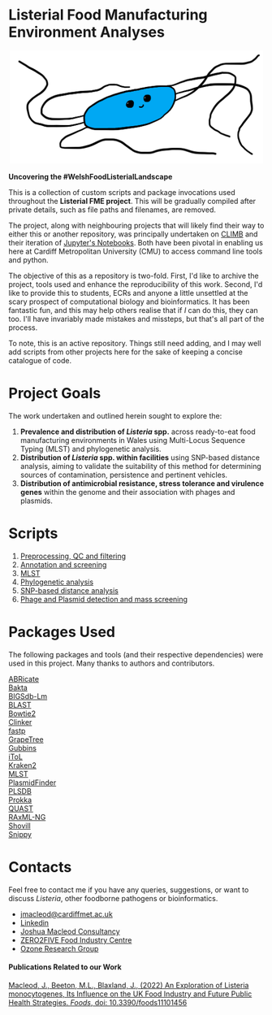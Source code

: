 # Listerial Food Manufacturing Environment Analyses
<div align="center">
  <img src="./the_listerial_lad_himself.png" alt="Among the best illustrations of _Listeria monocytogenes_ you have, perhaps, ever seen" width="500">
</div>

**Uncovering the #WelshFoodListerialLandscape**

This is a collection of custom scripts and package invocations used throughout the **Listerial FME project**. This will be gradually compiled after private details, such as file paths and filenames, are removed.

The project, along with neighbouring projects that will likely find their way to either this or another repository, was principally undertaken on [CLIMB](https://www.climb.ac.uk/) and their iteration of [Jupyter's Notebooks](https://jupyter.org/). Both have been pivotal in enabling us here at Cardiff Metropolitan University (CMU) to access command line tools and python. 

The objective of this as a repository is two-fold. First, I'd like to archive the project, tools used and enhance the reproducibility of this work. Second, I'd like to provide this to students, ECRs and anyone a little unsettled at the scary prospect of computational biology and bioinformatics. It has been fantastic fun, and this may help others realise that if _I_ can do this, they can too. I'll have invariably made mistakes and missteps, but that's all part of the process. 

To note, this is an active repository. Things still need adding, and I may well add scripts from other projects here for the sake of keeping a concise catalogue of code.

# Project Goals
The work undertaken and outlined herein sought to explore the:
1. **Prevalence and distribution of _Listeria_ spp.** across ready-to-eat food manufacturing environments in Wales using Multi-Locus Sequence Typing (MLST) and phylogenetic analysis.
2. **Distribution of _Listeria_ spp. within facilities** using SNP-based distance analysis, aiming to validate the suitability of this method for determining sources of contamination, persistence and pertinent vehicles.
3. **Distribution of antimicrobial resistance, stress tolerance and virulence genes** within the genome and their association with phages and plasmids.

# Scripts
1. [Preprocessing, QC and filtering](Post-sequencing_processing.md)
2. [Annotation and screening](Annotation_and_screening.md)
3. [MLST](MLST.md)
4. [Phylogenetic analysis](phylogenetic_analysis.md)
5. [SNP-based distance analysis](SNP-distance_analysis.md)
6. [Phage and Plasmid detection and mass screening](Phage_and_Plasmid_Screening.md)

# Packages Used
The following packages and tools (and their respective dependencies) were used in this project. Many thanks to authors and contributors.

[ABRicate](https://github.com/tseemann/abricate)  
[Bakta](https://github.com/oschwengers/bakta)  
[BIGSdb-Lm](https://bigsdb.pasteur.fr/listeria/)  
[BLAST](https://blast.ncbi.nlm.nih.gov/)  
[Bowtie2](http://bowtie-bio.sourceforge.net/bowtie2/index.shtml)   
[Clinker](https://github.com/phe-bioinformatics/clinker)  
[fastp](https://github.com/OpenGene/fastp)  
[GrapeTree](https://github.com/achtman-lab/GrapeTree)  
[Gubbins](https://github.com/sanger-pathogens/gubbins)  
[iToL](https://itol.embl.de/)  
[Kraken2](https://ccb.jhu.edu/software/kraken2/)  
[MLST](https://github.com/tseemann/mlst)  
[PlasmidFinder](https://cge.cbs.dtu.dk/services/PlasmidFinder/)  
[PLSDB](https://ccb-microbe.cs.uni-saarland.de/plsdb/)  
[Prokka](https://github.com/tseemann/prokka)  
[QUAST](http://quast.sourceforge.net/)  
[RAxML-NG](https://github.com/amkozlov/raxml-ng)  
[Shovill](https://github.com/tseemann/shovill)  
[Snippy](https://github.com/tseemann/snippy)

# Contacts
Feel free to contact me if you have any queries, suggestions, or want to discuss _Listeria_, other foodborne pathogens or bioinformatics. 

- jmacleod@cardiffmet.ac.uk
- [Linkedin](https://www.linkedin.com/in/joshuamacleod/)
- [Joshua Macleod Consultancy](https://www.joshuamacleodconsultancy.com/)
- [ZERO2FIVE Food Industry Centre](https://www.cardiffmet.ac.uk/health/zero2five/Pages/default.aspx)
- [Ozone Research Group](https://ozoneresearchgroup.co.uk/)

#### Publications Related to our Work

[Macleod, J., Beeton, M.L., Blaxland, J., (2022) An Exploration of Listeria monocytogenes, Its Influence on the UK Food Industry and Future Public Health Strategies. _Foods_, doi: 10.3390/foods11101456](https://pmc.ncbi.nlm.nih.gov/articles/PMC9141670/)
